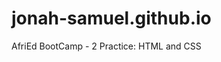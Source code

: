# jonah-samuel.github.io
AfriEd BootCamp - 2 Practice: HTML and CSS
<!-- git config --global user.email anaha.sj@gmail.com -->
<!-- git config --global user.name LovingBrother -->